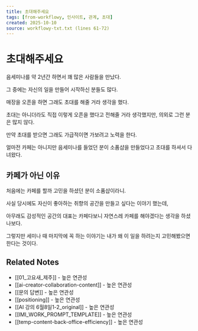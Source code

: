 ```yaml
---
title: 초대해주세요
tags: [from-workflowy, 인사이트, 관계, 초대]
created: 2025-10-10
source: workflowy-txt.txt (lines 61-72)
---
```


# 초대해주세요

음세미나를 약 2년간 하면서 꽤 많은 사람들을 만났다.

그 중에는 자신의 일을 만들어 시작하신 분들도 많다.

매장을 오픈을 하면 그래도 초대를 해줄 거라 생각을 했다.

초대는 아니더라도 직접 이렇게 오픈을 했다고 전해줄 거라 생각했지만, 의외로 그런 분은 많지 않다.

만약 초대를 받으면 그래도 가급적이면 가보려고 노력을 한다.

얼마전 카페는 아니지만 음세미나를 들었던 분이 소품샵을 만들었다고 초대를 하셔서 다녀왔다.

## 카페가 아닌 이유

처음에는 카페를 할까 고민을 하셨던 분이 소품샵이라니.

사실 당시에도 자신이 좋아하는 취향의 공간을 만들고 싶다는 이야기 했는데,

아무래도 감성적인 공간의 대표는 카페다보니 자연스레 카페를 해야겠다는 생각을 하셨나보다.

그렇지만 세미나 때 마지막에 꼭 하는 이야기는 내가 왜 이 일을 하려는지 고민해봤으면 한다는 것이다.

## Related Notes
- [[01_고요새_제주]] - 높은 연관성
- [[ai-creator-collaboration-content]] - 높은 연관성
- [[문의 답변]] - 높은 연관성
- [[positioning]] - 높은 연관성
- [[AI 강의 6월8일1-2_original]] - 높은 연관성
- [[IMI_WORK_PROMPT_TEMPLATE]] - 높은 연관성
- [[temp-content-back-office-efficiency]] - 높은 연관성
